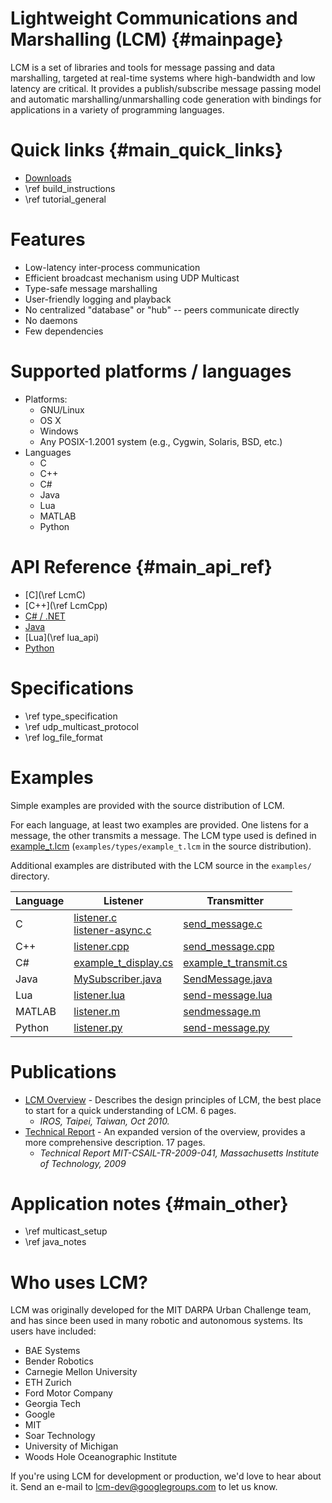 Lightweight Communications and Marshalling (LCM) {#mainpage}
====

LCM is a set of libraries and tools for message passing and data marshalling,
targeted at real-time systems where high-bandwidth and low latency are
critical. It provides a publish/subscribe message passing model and automatic
marshalling/unmarshalling code generation with bindings for applications in a
variety of programming languages.

# Quick links {#main_quick_links}

 - [Downloads](https://github.com/lcm-proj/lcm/releases)
 - \ref build_instructions
 - \ref tutorial_general

# Features

* Low-latency inter-process communication
* Efficient broadcast mechanism using UDP Multicast
* Type-safe message marshalling
* User-friendly logging and playback
* No centralized "database" or "hub" -- peers communicate directly
* No daemons
* Few dependencies

# Supported platforms / languages

* Platforms:
  * GNU/Linux
  * OS X
  * Windows
  * Any POSIX-1.2001 system (e.g., Cygwin, Solaris, BSD, etc.)
* Languages
  * C
  * C++
  * C#
  * Java
  * Lua
  * MATLAB
  * Python

# API Reference {#main_api_ref}

 - [C](\ref LcmC)
 - [C++](\ref LcmCpp)
 - [C# / .NET](lcm-dotnet/index.html)
 - [Java](javadocs/index.html)
 - [Lua](\ref lua_api)
 - [Python](python/index.html)

# Specifications

 - \ref type_specification
 - \ref udp_multicast_protocol
 - \ref log_file_format

# Examples

Simple examples are provided with the source distribution of LCM.

For each language, at least two examples are provided. One listens for a
message, the other transmits a message. The LCM type used is defined in
[example_t.lcm](https://github.com/lcm-proj/lcm/blob/master/examples/types/example_t.lcm)  (`examples/types/example_t.lcm` in the source distribution).

Additional examples are distributed with the LCM source in the `examples/`
directory.

Language | Listener | Transmitter
-------- | -------- | -----------
C        | [listener.c](https://github.com/lcm-proj/lcm/blob/master/examples/c/listener.c) <br>[listener-async.c](https://github.com/lcm-proj/lcm/blob/master/examples/c/listener-async.c) | [send_message.c](https://github.com/lcm-proj/lcm/blob/master/examples/c/send_message.c)
C++      | [listener.cpp](https://github.com/lcm-proj/lcm/blob/master/examples/cpp/listener.cpp) | [send_message.cpp](https://github.com/lcm-proj/lcm/blob/master/examples/cpp/send_message.cpp)
C#       | [example_t_display.cs](https://github.com/lcm-proj/lcm/blob/master/examples/csharp/example_t_demo/example_t_display.cs) | [example_t_transmit.cs](https://github.com/lcm-proj/lcm/blob/master/examples/csharp/example_t_demo/example_t_transmit.cs)
Java     | [MySubscriber.java](https://github.com/lcm-proj/lcm/blob/master/examples/java/example_t_demo/MySubscriber.java) | [SendMessage.java](https://github.com/lcm-proj/lcm/blob/master/examples/java/example_t_demo/SendMessage.java)
Lua      | [listener.lua](https://github.com/lcm-proj/lcm/blob/master/examples/lua/listener.lua) | [send-message.lua](https://github.com/lcm-proj/lcm/blob/master/examples/lua/send-message.lua)
MATLAB   | [listener.m](https://github.com/lcm-proj/lcm/blob/master/examples/matlab/listener.m) | [sendmessage.m](https://github.com/lcm-proj/lcm/blob/master/examples/matlab/sendmessage.m)
Python   | [listener.py](https://github.com/lcm-proj/lcm/blob/master/examples/python/listener.py) | [send-message.py](https://github.com/lcm-proj/lcm/blob/master/examples/python/send-message.py)
# Publications

 - [LCM Overview](http://people.csail.mit.edu/albert/pubs/2010-huang-olson-moore-lcm-iros.pdf) - Describes the design principles of LCM, the best place to start for a quick understanding of LCM.  6 pages.
   - _IROS, Taipei, Taiwan, Oct 2010._
 - [Technical Report](http://dspace.mit.edu/bitstream/handle/1721.1/46708/MIT-CSAIL-TR-2009-041.pdf) - An expanded version of the overview, provides a more comprehensive description.  17 pages.
    - _Technical Report MIT-CSAIL-TR-2009-041, Massachusetts Institute of Technology, 2009_

# Application notes {#main_other}

 - \ref multicast_setup
 - \ref java_notes

# Who uses LCM?

LCM was originally developed for the MIT DARPA Urban Challenge team, and has
since been used in many robotic and autonomous systems. Its users have
included:

* BAE Systems
* Bender Robotics
* Carnegie Mellon University
* ETH Zurich
* Ford Motor Company
* Georgia Tech
* Google
* MIT
* Soar Technology
* University of Michigan
* Woods Hole Oceanographic Institute

If you're using LCM for development or production, we'd love to hear about it.
Send an e-mail to lcm-dev@googlegroups.com to let us know.

